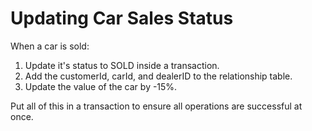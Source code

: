 # Updating Car Sales Status

When a car is sold:

1. Update it's status to SOLD inside a transaction.
1. Add the customerId, carId, and dealerID to the relationship table.
1. Update the value of the car by -15%.

Put all of this in a transaction to ensure all operations are successful at once.